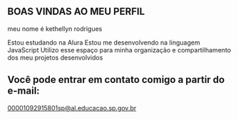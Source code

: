 ## BOAS VINDAS AO MEU PERFIL

meu nome é kethellyn rodrigues

Estou estudando na Alura
Estou me desenvolvendo na linguagem JavaScript
Utilizo esse espaço para minha organização e compartilhamento dos meu projetos desenvolvidos

## Você pode entrar em contato comigo a partir do e-mail:

00001092915801sp@al.educacao.sp.gov.br
